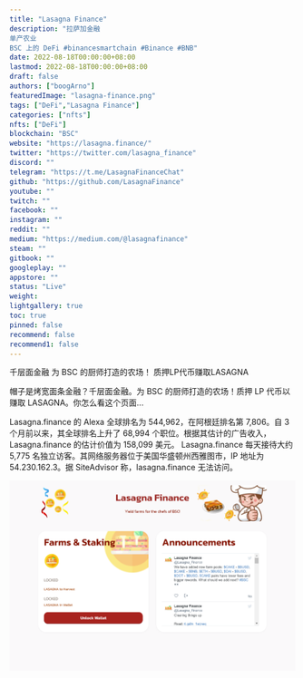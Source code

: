 ```yaml
---
title: "Lasagna Finance"
description: "拉萨加金融
单产农业
BSC 上的 DeFi #binancesmartchain #Binance #BNB"
date: 2022-08-18T00:00:00+08:00
lastmod: 2022-08-18T00:00:00+08:00
draft: false
authors: ["boogArno"]
featuredImage: "lasagna-finance.png"
tags: ["DeFi","Lasagna Finance"]
categories: ["nfts"]
nfts: ["DeFi"]
blockchain: "BSC"
website: "https://lasagna.finance/"
twitter: "https://twitter.com/lasagna_finance"
discord: ""
telegram: "https://t.me/LasagnaFinanceChat"
github: "https://github.com/LasagnaFinance"
youtube: ""
twitch: ""
facebook: ""
instagram: ""
reddit: ""
medium: "https://medium.com/@lasagnafinance"
steam: ""
gitbook: ""
googleplay: ""
appstore: ""
status: "Live"
weight: 
lightgallery: true
toc: true
pinned: false
recommend: false
recommend1: false
---
```

千层面金融
为 BSC 的厨师打造的农场！
质押LP代币赚取LASAGNA

帽子是烤宽面条金融？千层面金融。为 BSC 的厨师打造的农场！质押 LP 代币以赚取 LASAGNA。你怎么看这个页面...

Lasagna.finance 的 Alexa 全球排名为 544,962，在阿根廷排名第 7,806。自 3 个月前以来，其全球排名上升了 68,994 个职位。根据其估计的广告收入，Lasagna.finance 的估计价值为 158,099 美元。 Lasagna.finance 每天接待大约 5,775 名独立访客。其网络服务器位于美国华盛顿州西雅图市，IP 地址为 54.230.162.3。据 SiteAdvisor 称，lasagna.finance 无法访问。

![lasagnafinance-dapp-defi-bsc-image1_5f483cfb47872f69a04616070fd599c3](lasagnafinance-dapp-defi-bsc-image1_5f483cfb47872f69a04616070fd599c3.png)